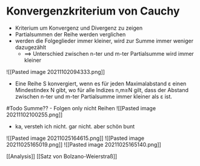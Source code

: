 # Konvergenzkriterium von Cauchy
+ Kriterium um Konvergenz und Divergenz zu zeigen
+ Partialsummen der Reihe werden verglichen
+ werden die Folgeglieder immer kleiner, wird zur Summe immer weniger dazugezählt
	+ ==> Unterschied zwischen n-ter und m-ter Partialsumme wird immer kleiner
	
![[Pasted image 20211102094333.png]]
+  Eine Reihe S konvergiert, wenn es für jeden Maximalabstand ε einen Mindestindex N gibt, wo für alle Indizes n,m≥N gilt, dass der Abstand zwischen n-ter und m-ter Partialsumme immer kleiner als ε ist.

#Todo Summe?? - Folgen only nicht Reihen
![[Pasted image 20211102100255.png]]



+ ka, versteh ich nicht. gar nicht. aber schön bunt

![[Pasted image 20211025164615.png]]
![[Pasted image 20211025165019.png]]
![[Pasted image 20211025165140.png]]

[[Analysis]] [[Satz von Bolzano-Weierstraß]]

